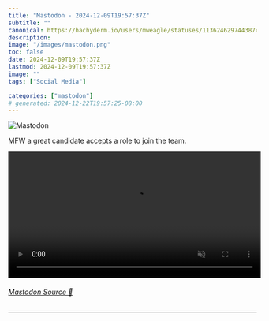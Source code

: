 ```yaml
---
title: "Mastodon - 2024-12-09T19:57:37Z"
subtitle: ""
canonical: https://hachyderm.io/users/mweagle/statuses/113624629744387479
description:
image: "/images/mastodon.png"
toc: false
date: 2024-12-09T19:57:37Z
lastmod: 2024-12-09T19:57:37Z
image: ""
tags: ["Social Media"]

categories: ["mastodon"]
# generated: 2024-12-22T19:57:25-08:00
---
```

![Mastodon](/images/mastodon.png)

<p>MFW a great candidate accepts a role to join the team.</p>

<video controls autoplay muted loop width="512"><source src="055dfffac99e735d.mp4" type="video/mp4" /></video>

###### [Mastodon Source 🐘](https://hachyderm.io/@mweagle/113624629744387479)

___
